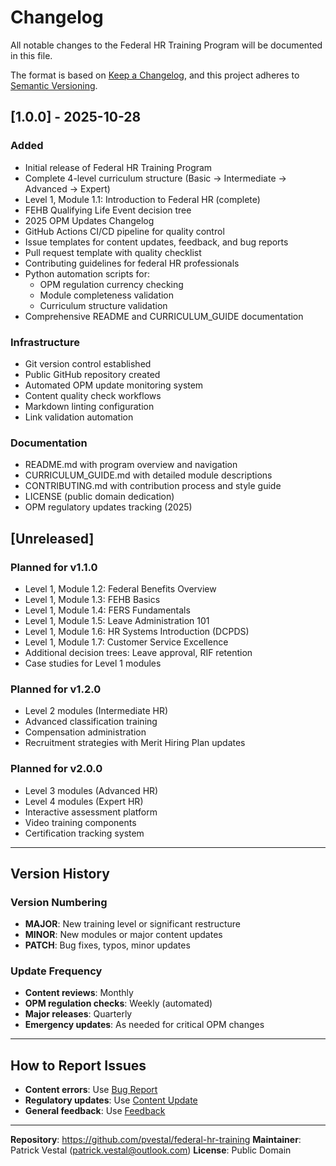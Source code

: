 # Changelog

All notable changes to the Federal HR Training Program will be documented in this file.

The format is based on [Keep a Changelog](https://keepachangelog.com/en/1.0.0/),
and this project adheres to [Semantic Versioning](https://semver.org/spec/v2.0.0.html).

## [1.0.0] - 2025-10-28

### Added
- Initial release of Federal HR Training Program
- Complete 4-level curriculum structure (Basic → Intermediate → Advanced → Expert)
- Level 1, Module 1.1: Introduction to Federal HR (complete)
- FEHB Qualifying Life Event decision tree
- 2025 OPM Updates Changelog
- GitHub Actions CI/CD pipeline for quality control
- Issue templates for content updates, feedback, and bug reports
- Pull request template with quality checklist
- Contributing guidelines for federal HR professionals
- Python automation scripts for:
  - OPM regulation currency checking
  - Module completeness validation
  - Curriculum structure validation
- Comprehensive README and CURRICULUM_GUIDE documentation

### Infrastructure
- Git version control established
- Public GitHub repository created
- Automated OPM update monitoring system
- Content quality check workflows
- Markdown linting configuration
- Link validation automation

### Documentation
- README.md with program overview and navigation
- CURRICULUM_GUIDE.md with detailed module descriptions
- CONTRIBUTING.md with contribution process and style guide
- LICENSE (public domain dedication)
- OPM regulatory updates tracking (2025)

## [Unreleased]

### Planned for v1.1.0
- Level 1, Module 1.2: Federal Benefits Overview
- Level 1, Module 1.3: FEHB Basics
- Level 1, Module 1.4: FERS Fundamentals
- Level 1, Module 1.5: Leave Administration 101
- Level 1, Module 1.6: HR Systems Introduction (DCPDS)
- Level 1, Module 1.7: Customer Service Excellence
- Additional decision trees: Leave approval, RIF retention
- Case studies for Level 1 modules

### Planned for v1.2.0
- Level 2 modules (Intermediate HR)
- Advanced classification training
- Compensation administration
- Recruitment strategies with Merit Hiring Plan updates

### Planned for v2.0.0
- Level 3 modules (Advanced HR)
- Level 4 modules (Expert HR)
- Interactive assessment platform
- Video training components
- Certification tracking system

---

## Version History

### Version Numbering
- **MAJOR**: New training level or significant restructure
- **MINOR**: New modules or major content updates
- **PATCH**: Bug fixes, typos, minor updates

### Update Frequency
- **Content reviews**: Monthly
- **OPM regulation checks**: Weekly (automated)
- **Major releases**: Quarterly
- **Emergency updates**: As needed for critical OPM changes

---

## How to Report Issues

- **Content errors**: Use [Bug Report](https://github.com/pvestal/federal-hr-training/issues/new?template=bug_report.yml)
- **Regulatory updates**: Use [Content Update](https://github.com/pvestal/federal-hr-training/issues/new?template=content-update.yml)
- **General feedback**: Use [Feedback](https://github.com/pvestal/federal-hr-training/issues/new?template=feedback.yml)

---

**Repository**: https://github.com/pvestal/federal-hr-training
**Maintainer**: Patrick Vestal (patrick.vestal@outlook.com)
**License**: Public Domain
